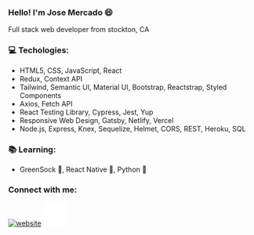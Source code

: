 ### Hello! I'm Jose Mercado :smile:

Full stack web developer from stockton, CA

### :computer: Techologies: 
  - HTML5, CSS, JavaScript, React
  - Redux, Context API
  - Tailwind, Semantic UI, Material UI, Bootstrap, Reactstrap, Styled Components
  - Axios, Fetch API
  - React Testing Library, Cypress, Jest, Yup
  - Responsive Web Design, Gatsby, Netlify, Vercel
  - Node.js, Express, Knex, Sequelize, Helmet, CORS, REST, Heroku, SQL

### :books: Learning:
  - GreenSock :green_book:, React Native :iphone:, Python :snake:

### Connect with me:
[![website](./img/linkedin-light.svg)](https://www.linkedin.com/in/josefmercado345/#gh-light-mode-only)
[![website](./img/linkedin-dark.svg)](https://www.linkedin.com/in/josefmercado345/#gh-dark-mode-only)
&nbsp;&nbsp;
<!--
**jose-mercado/jose-mercado** is a ✨ _special_ ✨ repository because its `README.md` (this file) appears on your GitHub profile.

Here are some ideas to get you started:

- 🔭 I’m currently working on ...
- 🌱 I’m currently learning ...
- 👯 I’m looking to collaborate on ...
- 🤔 I’m looking for help with ...
- 💬 Ask me about ...
- 📫 How to reach me: ...
- 😄 Pronouns: ...
- ⚡ Fun fact: ...
-->
